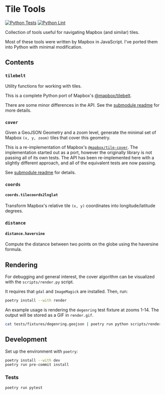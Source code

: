 # Tile Tools

[![Python Tests](https://github.com/biglocalnews/tile-tools/actions/workflows/pytest.yaml/badge.svg)](https://github.com/biglocalnews/tile-tools/actions/workflows/pytest.yaml)
[![Python Lint](https://github.com/biglocalnews/tile-tools/actions/workflows/pylint.yaml/badge.svg)](https://github.com/biglocalnews/tile-tools/actions/workflows/pylint.yaml)

Collection of tools useful for navigating Mapbox (and similar) tiles.

Most of these tools were written by Mapbox in JavaScript. I've ported them into Python with minimal modification.


## Contents

### `tilebelt`

Utility functions for working with tiles.

This is a complete Python port of Mapbox's [@mapbox/tilebelt](https://github.com/mapbox/tilebelt/).

There are some minor differences in the API.
See the [submodule readme](tile_tools/tilebelt/README.md) for more details.

### `cover`

Given a GeoJSON Geometry and a zoom level, generate the minimal set of Mapbox `(x, y, zoom)` tiles that cover this geometry.

This is a re-implementation of Mapbox's [`@mapbox/tile-cover`](https://github.com/mapbox/tile-cover/).
The implementation started out as a port, however the originally library is not passing all of its own tests.
The API has been re-implemented here with a slightly different approach, and all of the equivalent tests are now passing.

See [submodule readme](tile_tools/cover/README.md) for details.

### `coords`

#### `coords.tilecoords2lnglat`

Transform Mapbox's relative tile `(x, y)` coordinates into longitude/latitude degrees.


### `distance`

#### `distance.haversine`

Compute the distance between two points on the globe using the haversine formula.

## Rendering

For debugging and general interest, the cover algorithm can be visualized with the `scripts/render.py` script.

It requires that `gdal` and `ImageMagick` are installed. Then, run:
```zsh
poetry install --with render
```

An example usage is rendering the `degenring` test fixture at zooms 1-14.
The output will be stored as a GIF in `render.gif`.

```zsh
cat tests/fixtures/degenring.geojson | poetry run python scripts/render.py --zmin 1 --zmax 13 --out render.gif
```

## Development

Set up the environment with `poetry`:

```zsh
poetry install --with dev
poetry run pre-commit install
```

### Tests

```zsh
poetry run pytest
```
